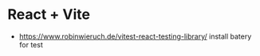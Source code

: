 # React + Vite


- https://www.robinwieruch.de/vitest-react-testing-library/ install batery for test

